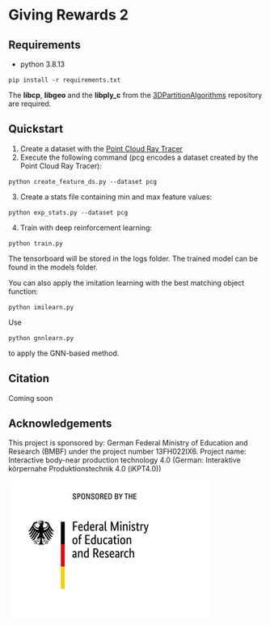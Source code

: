 # Giving Rewards 2

## Requirements

* python 3.8.13

```
pip install -r requirements.txt
```

The **libcp**, **libgeo** and the **libply_c** from the [3DPartitionAlgorithms](https://github.com/mati3230/3DPartitionAlgorithms) repository are required. 

## Quickstart

1) Create a dataset with the [Point Cloud Ray Tracer](https://github.com/mati3230/PointCloudRayTracer)
2) Execute the following command (pcg encodes a dataset created by the Point Cloud Ray Tracer): 
```
python create_feature_ds.py --dataset pcg 
```
3) Create a stats file containing min and max feature values:
```
python exp_stats.py --dataset pcg 
```
4) Train with deep reinforcement learning:
```
python train.py 
```
The tensorboard will be stored in the logs folder. The trained model can be found in the models folder.

You can also apply the imitation learning with the best matching object function:
```
python imilearn.py 
```

Use
```
python gnnlearn.py 
```
to apply the GNN-based method.

## Citation

Coming soon

## Acknowledgements

This project is sponsored by: German Federal Ministry of Education and Research (BMBF) under the project number 13FH022IX6. Project name: Interactive body-near production technology 4.0 (German: Interaktive körpernahe Produktionstechnik 4.0 (iKPT4.0))

![bmbf](./bmbflogo.jpg)
